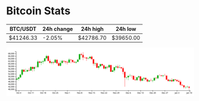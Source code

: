 # Bitcoin Stats

BTC/USDT|24h change|24h high|24h low|
|---|---|---|---|
|$41246.33|-2.05%|$42786.70|$39650.00|

<img src="./chart.svg">
